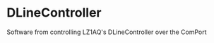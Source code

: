 DLineController
===============

Software from controlling LZ1AQ's DLineController over the ComPort

